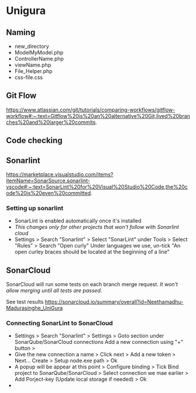 # Unigura

## Naming
- new_directory
- ModelMyModel.php
- ControllerName.php
- viewName.php
- File_Helper.php
- css-file.css

## Git Flow
https://www.atlassian.com/git/tutorials/comparing-workflows/gitflow-workflow#:~:text=Gitflow%20is%20an%20alternative%20Git,lived%20branches%20and%20larger%20commits.

## Code checking
## Sonarlint
https://marketplace.visualstudio.com/items?itemName=SonarSource.sonarlint-vscode#:~:text=SonarLint%20for%20Visual%20Studio%20Code,the%20code%20is%20even%20committed.

### Setting up sonarlint
- SonarLint is enabled automatically once it's installed
- *This changes only for other projects that won't follow with Sonarlint cloud*
- Settings > Search "Sonarlint" > Select "SonarLint" under Tools > Select "Rules" > Search "Open curly"
Under languages we use, un-tick "An open curley braces should be located at the beginning of a line"

## SonarCloud 
SonarCloud will run some tests on each branch merge request. *It won't allow  merging until all tests are passed.*

See test results https://sonarcloud.io/summary/overall?id=Neethamadhu-Madurasinghe_UniGura
### Connecting SonarLint to SonarCloud
- Settings > Search "Sonarlint" > Settings > Goto section under SonarQube/SonarCloud connections
Add a new connection using "+" button > 
- Give the new connection a name > Click next > Add a new token > Next... Create > Setup node.exe path > Ok
- A popup will be appear at this point > Configure binding > Tick Bind project to SonarQube/SonarCloud > Select connection we mae earlier > Add Porject-key (Update local storage if needed) > Ok
-